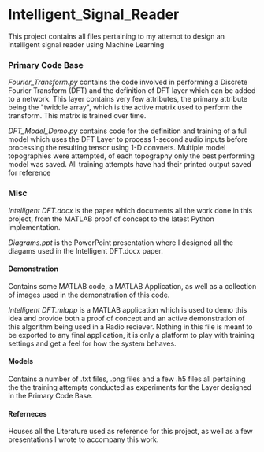# Intelligent_Signal_Reader
This project contains all files pertaining to my attempt to design an intelligent signal reader using Machine Learning

### Primary Code Base
_Fourier_Transform.py_ contains the code involved in performing a Discrete Fourier Transform (DFT)
and the definition of DFT layer which can be added to a network. This layer contains very few attributes,
the primary attribute being the "twiddle array", which is the active matrix used to 
perform the transform. This matrix is trained over time.

_DFT_Model_Demo.py_ contains code for the definition and training of a full model which uses the 
DFT Layer to process 1-second audio inputs before processing the resulting tensor using 1-D convnets.
Multiple model topographies were attempted, of each topography only the best performing model was saved.
All training attempts have had their printed output saved for reference

### Misc

_Intelligent DFT.docx_ is the paper which documents all the work done in this project, from the MATLAB proof of concept to the
latest Python implementation.

_Diagrams.ppt_ is the PowerPoint presentation where I designed all the diagams used in the Intelligent DFT.docx paper.

#### Demonstration
Contains some MATLAB code, a MATLAB Application, as well as a collection of images used in the demonstration of this code.

_Intelligent DFT.mlapp_ is a MATLAB application which is used to demo this idea and provide both a proof of concept and
an active demonstration of this algorithm being used in a Radio reciever. Nothing in this file is meant to be exported to
any final application, it is only a platform to play with training settings and get a feel for how the system behaves.

#### Models
Contains a number of .txt files, .png files and a few .h5 files all pertaining the the training attempts conducted as experiments
for the Layer designed in the Primary Code Base.

#### Referneces
Houses all the Literature used as reference for this project, as well as a few presentations I wrote to accompany this work.

